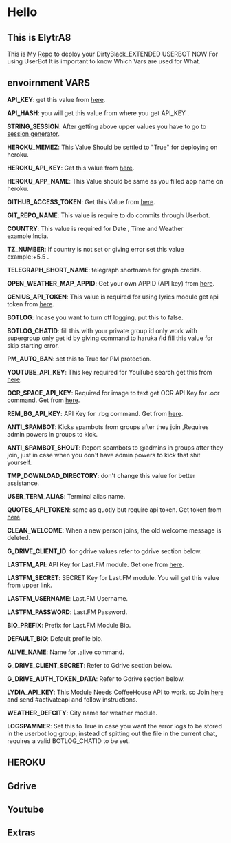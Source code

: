 # Hello
## This is ElytrA8
This is My [Repo](https://github.com/ElytrA8/DirtyBlack_EXTENDED/blob/sql-extended/README.md) to deploy your DirtyBlack_EXTENDED USERBOT 
NOW For using UserBot It is important to know Which Vars are used for What.
## envoirnment VARS

**API_KEY**: get this value from [here](https://telegram.dog/UseTGXBot).

**API_HASH**: you will get this value from where you get API_KEY .

**STRING_SESSION**: After getting above upper values you have to go to [session generator](https://GenerateStringSession.uraniumcore.repl.run).

**HEROKU_MEMEZ**: This Value Should be settled to "True" for deploying on heroku.

**HEROKU_API_KEY**: Get this value from [here](https://dashboard.heroku.com/account).

**HEROKU_APP_NAME**: This Value should be same as you filled app name on heroku.

**GITHUB_ACCESS_TOKEN**: Get this Value from [here](https://github.com/settings/tokens).

**GIT_REPO_NAME**: This value is require to do commits through Userbot.

**COUNTRY**: This value is required for Date , Time and Weather example:India.

**TZ_NUMBER**: If country is not set or giving error set this value example:+5.5 .

**TELEGRAPH_SHORT_NAME**: telegraph shortname for graph credits.

**OPEN_WEATHER_MAP_APPID**: Get your own APPID (API key) from [here](https://api.openweathermap.org/data/2.5/weather).

**GENIUS_API_TOKEN**: This value is required for using lyrics module get api token from [here](https://genius.com/developers).

**BOTLOG**: Incase you want to turn off logging, put this to false.

**BOTLOG_CHATID**: fill this with your private group id only work with supergroup only get id by giving command to haruka /id fill this value for skip starting error.

**PM_AUTO_BAN**: set this to True for PM protection.

**YOUTUBE_API_KEY**: This key required for YouTube search get this from [here](https://console.cloud.google.com).

**OCR_SPACE_API_KEY**: Required for image to text get OCR API Key for .ocr command. Get from [here](https://ocr.space/ocrapi).

**REM_BG_API_KEY**: API Key for .rbg command. Get from [here](https://www.remove.bg/api).

**ANTI_SPAMBOT**: Kicks spambots from groups after they join ,Requires admin powers in groups to kick.

**ANTI_SPAMBOT_SHOUT**: Report spambots to @admins in groups after they join, just in case when you don't have admin powers to kick that shit yourself.

**TMP_DOWNLOAD_DIRECTORY**: don't change this value for better assistance.

**USER_TERM_ALIAS**: Terminal alias name.

**QUOTES_API_TOKEN**: same as quotly but require api token. Get token from [here](http://antiddos.systems).

**CLEAN_WELCOME**: When a new person joins, the old welcome message is deleted.

**G_DRIVE_CLIENT_ID**: for gdrive values refer to gdrive section below.

**LASTFM_API**: API Key for Last.FM module. Get one from [here](https://www.last.fm/api/account/create).

**LASTFM_SECRET**: SECRET Key for Last.FM module. You will get this value from upper link.

**LASTFM_USERNAME**: Last.FM Username.

**LASTFM_PASSWORD**: Last.FM Password.

**BIO_PREFIX**: Prefix for Last.FM Module Bio.

**DEFAULT_BIO**: Default profile bio.

**ALIVE_NAME**: Name for .alive command.

**G_DRIVE_CLIENT_SECRET**: Refer to Gdrive section below.

**G_DRIVE_AUTH_TOKEN_DATA**: Refer to Gdrive section below.

**LYDIA_API_KEY**: This Module Needs CoffeeHouse API to work. so Join [here](https://telegram.dog/IntellivoidDevhere) and send #activateapi and follow instructions.

**WEATHER_DEFCITY**: City name for weather module.

**LOGSPAMMER**: Set this to True in case you want the error logs to be stored in the userbot log group, instead of spitting out the file in the current chat, requires a valid BOTLOG_CHATID to be set.

## HEROKU

## Gdrive

## Youtube

## Extras








